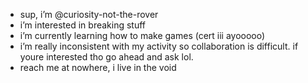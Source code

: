 - sup, i’m @curiosity-not-the-rover
- i’m interested in breaking stuff
- i’m currently learning how to make games (cert iii ayooooo)
- i’m really inconsistent with my activity so collaboration is difficult. if youre interested tho go ahead and ask lol.
- reach me at nowhere, i live in the void

<!---
curiosity-not-the-rover/curiosity-not-the-rover is a ✨ special ✨ repository because its `README.md` (this file) appears on your GitHub profile.
You can click the Preview link to take a look at your changes.
--->

